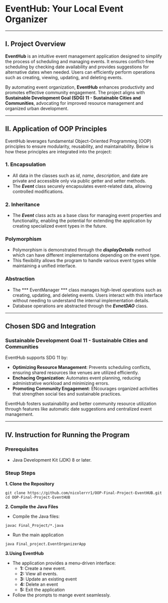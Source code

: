 # EventHub: Your Local Event Organizer
---
## I. Project Overview
**EventHub** is an intuitive event management application designed to simplify the process of scheduling and managing events. It ensures conflict-free scheduling by checking date availability and provides suggestions for alternative dates when needed. Users can efficiently perform operations such as creating, viewing, updating, and deleting events.

By automating event organization, **EventHub** enhances productivity and promotes effective community engagement. The project aligns with **Sustainable Development Goal (SDG) 11 - Sustainable Cities and Communities**, advocating for improved resource management and organized urban development.

---
## II. Application of OOP Principles
EventHub leverages fundamental Object-Oriented Programming (OOP) principles to ensure modularity, reusability, and maintainability. Below is how these principles are integrated into the project:

### 1. Encapsulation
- All data in the classes such as *id*, *name*, *description*, and date are private and accessible only via public getter and setter methods.
- The ***Event*** class securely encapsulates event-related data, allowing controlled modifications.

 ### 2. Inheritance
-  The ***Event*** class acts as a base class for managing event properties and functionality, enabling the potential for extending the application by creating specialized event types in the future.

### Polymorphism
- Polymorphism is demonstrated through the ***displayDetails*** method which can have different implementations depending on the event type.
- This flexibility allows the program to handle various event types while maintaining a unified interface.

### Abstraction
- The *** EventManager *** class manages high-level operations such as creating, updating, and deleting events. Users interact with this interface without needing to understand the internal implementation details.
- Database operations are abstracted through the ***EvnetDAO*** class.

---
## Chosen SDG and Integration
### Sustainable Development Goal 11 - Sustainable Cities and Communities
EventHub supports SDG 11 by:
- **Optimizing Resource Management**: Prevents scheduling conflicts, ensuring shared resources like venues are utilized efficiently.
- **Enchacing Organization**: Automates event planning, reducing administrative workload and minimizing errors.
-  **Promoting Community Engagement**: ENcourages organized activities that strengthen social ties and sustainable practices.

EventHub fosters sustainability and better community resource utilization through features like automatic date suggestions and centralized event management.

---
## IV. Instruction for Running the Program
### Prerequisites
- Java Development Kit (JDK) 8 or later.

### Steup Steps
**1. Clone the Repository**
```
git clone https://github.com/nicolerrr1/OOP-Final-Project-EventHUB.git  
cd OOP-Final-Project-EventHUB
```
**2. Compile the Java Files**
- Compile the Java files:
```
javac Final_Project/*.java
```
- Run the main application
```
java Final_project.EventOrganizerApp
```
**3.Using EventHub**
- The application provides a menu-driven interface:
  -   **1:** Create a new event.
  -   **2:** View all events.
  -   **3:** Update an existing event
  -   **4:** Delete an event
  -   **5:** Exit the application
- Follow the prompts to mange event seamlessly.
